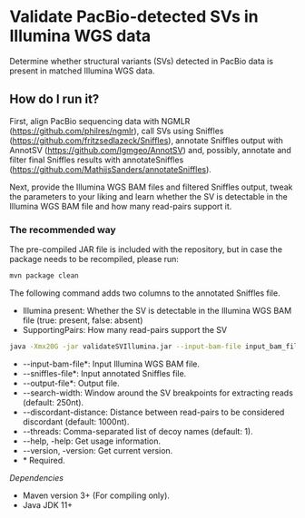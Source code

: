 # Validate PacBio-detected SVs in Illumina WGS data

Determine whether structural variants (SVs) detected in PacBio data is present in matched Illumina WGS data.

## How do I run it?

First, align PacBio sequencing data with NGMLR (https://github.com/philres/ngmlr), call SVs using Sniffles (https://github.com/fritzsedlazeck/Sniffles), annotate Sniffles output with AnnotSV (https://github.com/lgmgeo/AnnotSV) and, possibly, annotate and filter final Sniffles results with annotateSniffles (https://github.com/MathijsSanders/annotateSniffles).

Next, provide the Illumina WGS BAM files and filtered Sniffles output, tweak the parameters to your liking and learn whether the SV is detectable in the Illumina WGS BAM file and how many read-pairs support it.

### The recommended way

The pre-compiled JAR file is included with the repository, but in case the package needs to be recompiled, please run:

```bash
mvn package clean
```

The following command adds two columns to the annotated Sniffles file.

- Illumina present: Whether the SV is detectable in the Illumina WGS BAM file (true: present, false: absent)
- SupportingPairs: How many read-pairs support the SV

```bash
java -Xmx20G -jar validateSVIllumina.jar --input-bam-file input_bam_file --sniffles-file annotated_sniffles_file --output-file output_file --search_width window_size --discordant-distance abnormal_read_pair_distance --threads threads
```

- --input-bam-file*: Input Illumina WGS BAM file.
- --sniffles-file*: Input annotated Sniffles file.
- --output-file*: Output file.
- --search-width: Window around the SV breakpoints for extracting reads (default: 250nt).
- --discordant-distance: Distance between read-pairs to be considered discordant (default: 1000nt).
- --threads: Comma-separated list of decoy names (default: 1).    
- --help, -help: Get usage information.
- --version, -version: Get current version.
- \* Required.

*Dependencies*
- Maven version 3+ (For compiling only).
- Java JDK 11+

